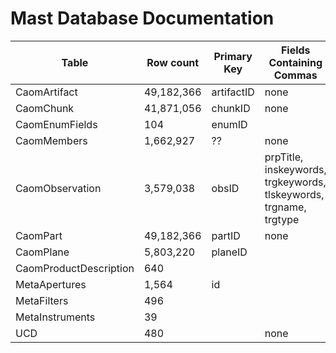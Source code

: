 # Mast Database Documentation

| Table                  | Row count  | Primary Key | Fields Containing Commas                 |
| ---------------------- | ---------- | ----------- | ---------------------------------------- |
| CaomArtifact           | 49,182,366 | artifactID  | none                                     |
| CaomChunk              | 41,871,056 | chunkID     | none                                     |
| CaomEnumFields         | 104        | enumID      |                                          |
| CaomMembers            | 1,662,927  | ??          | none                                     |
| CaomObservation        | 3,579,038  | obsID       | prpTitle, inskeywords, trgkeywords, tlskeywords, trgname, trgtype |
| CaomPart               | 49,182,366 | partID      | none                                     |
| CaomPlane              | 5,803,220  | planeID     |                                          |
| CaomProductDescription | 640        |             |                                          |
| MetaApertures          | 1,564      | id          |                                          |
| MetaFilters            | 496        |             |                                          |
| MetaInstruments        | 39         |             |                                          |
| UCD                    | 480        |             | none                                     |

